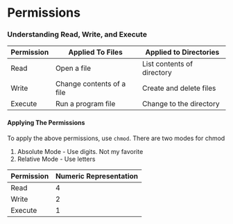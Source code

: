 # Permissions

### Understanding Read, Write, and Execute

| **Permission** | **Applied To Files**      | **Applied to Directories** |
| -------------- | ------------------------- | -------------------------- |
| Read           | Open a file               | List contents of directory |
| Write          | Change contents of a file | Create and delete files    |
| Execute        | Run a program file        | Change to the directory    |

#### Applying The Permissions

To apply the above permissions, use `chmod`. There are two modes for chmod

1. Absolute Mode - Use digits. Not my favorite
2. Relative Mode - Use letters



| **Permission** | **Numeric Representation** |
| -------------- | -------------------------- |
| Read           | 4                          |
| Write          | 2                          |
| Execute        | 1                          |
